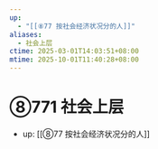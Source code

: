 ```yaml
---
up:
  - "[[⑧77 按社会经济状况分的人]]"
aliases:
  - 社会上层
ctime: 2025-03-01T14:03:51+08:00
mtime: 2025-10-01T11:40:28+08:00
---
```


# ⑧771 社会上层

- up: [[⑧77 按社会经济状况分的人]]
